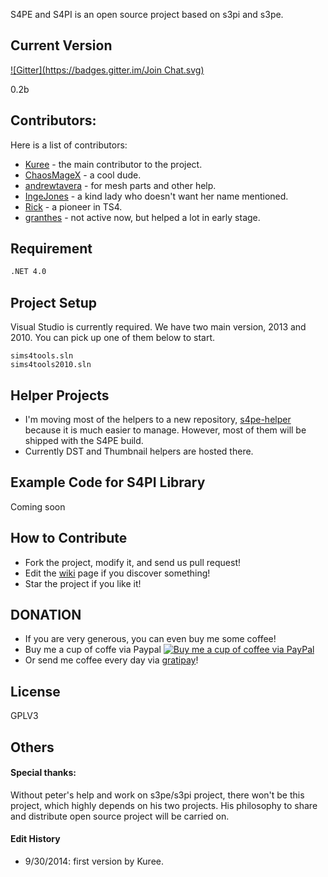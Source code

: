 
S4PE and S4PI is an open source project based on s3pi and s3pe.



Current Version
----
[![Gitter](https://badges.gitter.im/Join Chat.svg)](https://gitter.im/Kuree/Sims4Tools?utm_source=badge&utm_medium=badge&utm_campaign=pr-badge&utm_content=badge)

0.2b

Contributors:
-----------

Here is a list of contributors:
* [Kuree] - the main contributor to the project.
* [ChaosMageX] - a cool dude.
* [andrewtavera] - for mesh parts and other help.
* [IngeJones] - a kind lady who doesn't want her name mentioned.
* [Rick] - a pioneer in TS4.
* [granthes] - not active now, but helped a lot in early stage.

Requirement
--------------
```sh
.NET 4.0
```
Project Setup
-------------
Visual Studio is currently required. We have two main version, 2013 and 2010. You can pick up one of them below to start.
```
sims4tools.sln
sims4tools2010.sln
```

Helper Projects
-------------
* I'm moving most of the helpers to a new repository, [s4pe-helper] because it is much easier to manage. However, most of them will be shipped with the S4PE build.
* Currently DST and Thumbnail helpers are hosted there.



Example Code for S4PI Library
------------
Coming soon

How to Contribute
-----------
- Fork the project, modify it, and send us pull request!
- Edit the [wiki] page if you discover something!
- Star the project if you like it!

DONATION
------------
- If you are very generous, you can even buy me some coffee! 
- Buy me a cup of coffe via Paypal [![Buy me a cup of coffee via PayPal](https://www.paypalobjects.com/en_US/i/btn/btn_donate_LG.gif)](https://www.paypal.com/cgi-bin/webscr?cmd=_donations&business=9FZDXF39BVWMS&lc=US&item_name=s4pe%2dproject%2ddonation&currency_code=USD&bn=PP%2dDonationsBF%3abtn_donate_LG%2egif%3aNonHosted)
- Or send me coffee every day via [gratipay]!


License
----
GPLV3

Others
----
#### Special thanks:
Without peter's help and work on s3pe/s3pi project, there won't be this project, which highly depends on his two projects. His philosophy to share and distribute open source project will be carried on.
#### Edit History
* 9/30/2014: first version by Kuree.

[Kuree]:https://github.com/Kuree
[ChaosMageX]:https://github.com/ChaosMageX
[andrewtavera]:https://github.com/andrewtavera
[IngeJones]:https://github.com/IngeJones
[Rick]:https://gib.me
[granthes]:https://github.com/granthes
[s4pe-helper]: https://github.com/Kuree/s4p4-helper
[wiki]:https://github.com/Kuree/s4p4-helper/wiki
[gratipay]: https://gratipay.com/Kuree/
